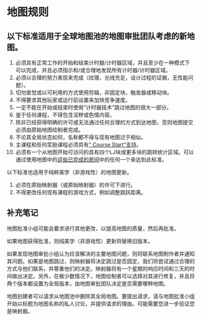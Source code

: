 # 地图规则

## 以下标准适用于全球地图池的地图审批团队考虑的新地图。

1. 必须具有正常工作的开始和结束计时器/计时器区域，并且至少在一种模式下可以完成，并且必须指示和/或合理地发现所有计时器/计时器区域。
2. 必须以合理的努力表现来完成（纹理，光线充足，设计过程的证据，无性能问题）。
3. 切勿直觉或以可利用的方式使用剪辑，非固定块，触发器或移动块。
4. 不得要求其他玩家或运行前设置来加快竞争速度。
5. 一定不能在开始或结束时使用“计时器技术”跳过地图的很大一部分。
6. 鉴于任何课程，不得包含淫秽或色情内容。
7. 除非已经获得明确的许可或无法通过任何合理的方式到达地图，否则地图提交必须由原始地图绘制者完成。
8. 不论其全局状态如何，名称都不得与现有地图过于相似。
9. 主课程和任何奖励课程必须具有[“ Course Start”支持](https://bitbucket.org/kztimerglobalteam/gokz/src/master/MAPPING.md)。
10. 必须有一个从地图开始可访问的具有四个LJ块或更多块的跳转统计区域。可以通过使用地图中的[这些已完成的房间](https://cdn.gokz.org/resource/js-prefabs.zip)中的任何一个来达到此标准。

以下标准也适用于纯粹美学（非游戏性）的地图更新。
1. 必须在原始映射器（或原始映射器）的许可下进行。
2. 不得更改任何现有课程的游戏方式，例如调整跳跃距离。

## 补充笔记

地图批准小组可能会要求进行其他更改，以提高地图的质量，然后再批准。

如果地图获得批准，则纯美学（非游戏性）更新将替换旧版本。

如果发现地图审批小组认为应该解决的主要地图问题，则将联系地图制作者并通知其问题。如果是地图跳过，则映射器将决定跳过是否固定，我们将尝试通过合理的方式与他们联系，并尊重他们的决定。映射器将有一个星期的响应时间和三天的时间做出决定。另外，在极少数情况下，地图绘制者可以选择对其进行修复，并且将两个版本都设置为全局版本，由地图审批团队决定是否需要哪种地图。

地图创建者可以请求从地图池中删除其全局地图。要提出请求，请与地图批准小组开始以标题为地图名称的私人讨论，并提供请求的理由。可能需要您进一步验证您是映射器。
